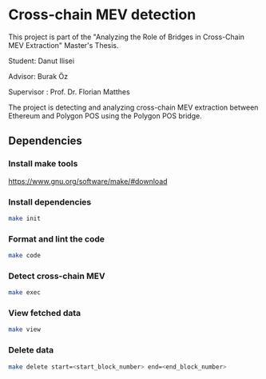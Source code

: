 # Cross-chain MEV detection

This project is part of the "Analyzing the Role of Bridges in Cross-Chain MEV Extraction" Master's Thesis.

Student: Danut Ilisei

Advisor: Burak Öz

Supervisor : Prof. Dr. Florian Matthes

The project is detecting and analyzing cross-chain MEV extraction between Ethereum and Polygon POS using the Polygon POS bridge.

## Dependencies

### Install make tools

https://www.gnu.org/software/make/#download

### Install dependencies

```bash
make init
```

### Format and lint the code

```bash
make code
```

### Detect cross-chain MEV

```bash
make exec
```

### View fetched data

```bash
make view
```

### Delete data

```bash
make delete start=<start_block_number> end=<end_block_number>
```